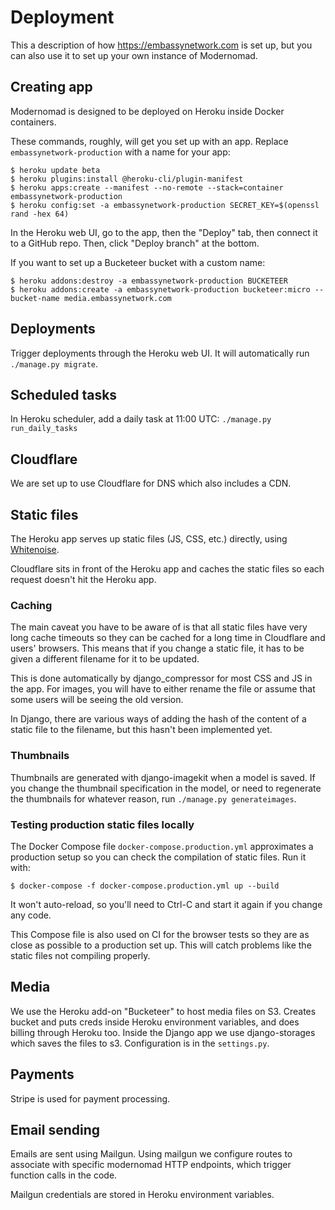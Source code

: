 # Deployment

This a description of how https://embassynetwork.com is set up, but you can also use it to set up your own instance of Modernomad.

## Creating app

Modernomad is designed to be deployed on Heroku inside Docker containers.

These commands, roughly, will get you set up with an app. Replace `embassynetwork-production` with a name for your app:

    $ heroku update beta
    $ heroku plugins:install @heroku-cli/plugin-manifest
    $ heroku apps:create --manifest --no-remote --stack=container embassynetwork-production
    $ heroku config:set -a embassynetwork-production SECRET_KEY=$(openssl rand -hex 64)

In the Heroku web UI, go to the app, then the "Deploy" tab, then connect it to a GitHub repo. Then, click "Deploy branch" at the bottom.

If you want to set up a Bucketeer bucket with a custom name:

    $ heroku addons:destroy -a embassynetwork-production BUCKETEER
    $ heroku addons:create -a embassynetwork-production bucketeer:micro --bucket-name media.embassynetwork.com

## Deployments

Trigger deployments through the Heroku web UI. It will automatically run `./manage.py migrate`.

## Scheduled tasks

In Heroku scheduler, add a daily task at 11:00 UTC: `./manage.py run_daily_tasks`

## Cloudflare

We are set up to use Cloudflare for DNS which also includes a CDN. 

## Static files

The Heroku app serves up static files (JS, CSS, etc.) directly, using [Whitenoise](http://whitenoise.evans.io/en/stable/).

Cloudflare sits in front of the Heroku app and caches the static files so each request doesn't hit the Heroku app.

### Caching

The main caveat you have to be aware of is that all static files have very long cache timeouts so they can be cached for a long time in Cloudflare and users' browsers. This means that if you change a static file, it has to be given a different filename for it to be updated.

This is done automatically by django_compressor for most CSS and JS in the app. For images, you will have to either rename the file or assume that some users will be seeing the old version.

In Django, there are various ways of adding the hash of the content of a static file to the filename, but this hasn't been implemented yet.

### Thumbnails

Thumbnails are generated with django-imagekit when a model is saved. If you change the thumbnail specification in the model, or need to regenerate the thumbnails for whatever reason, run `./manage.py generateimages`.

### Testing production static files locally

The Docker Compose file `docker-compose.production.yml` approximates a production setup so you can check the compilation of static files. Run it with:

    $ docker-compose -f docker-compose.production.yml up --build

It won't auto-reload, so you'll need to Ctrl-C and start it again if you change any code.

This Compose file is also used on CI for the browser tests so they are as close as possible to a production set up. This will catch problems like the static files not compiling properly.

## Media

We use the Heroku add-on "Bucketeer" to host media files on S3. Creates bucket
and puts creds inside Heroku environment variables, and does billing through
Heroku too. Inside the Django app we use django-storages which saves the files
to s3. Configuration is in the `settings.py`.

## Payments

Stripe is used for payment processing. 

## Email sending

Emails are sent using Mailgun. Using mailgun we configure routes to associate
with specific modernomad HTTP endpoints, which trigger function calls in the
code. 

Mailgun credentials are stored in Heroku environment variables. 


